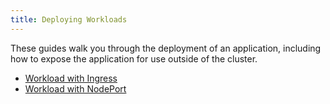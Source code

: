 ```yaml
---
title: Deploying Workloads
---
```


<head>
  <link rel="canonical" href="https://ranchermanager.docs.rancher.com/pages-for-subheaders/deploy-rancher-workloads"/>
</head>

These guides walk you through the deployment of an application, including how to expose the application for use outside of the cluster.

- [Workload with Ingress](../getting-started/quick-start-guides/deploy-workloads/workload-ingress.md)
- [Workload with NodePort](../getting-started/quick-start-guides/deploy-workloads/nodeports.md)
